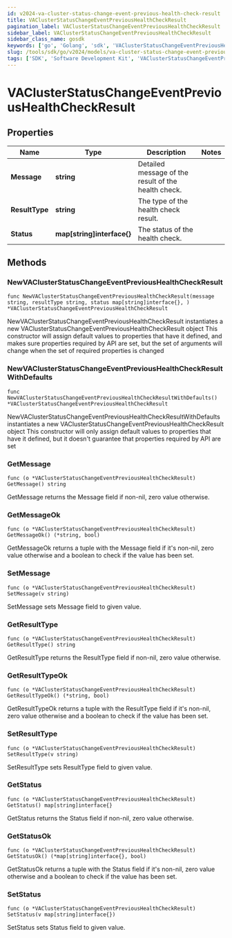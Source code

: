 ```yaml
---
id: v2024-va-cluster-status-change-event-previous-health-check-result
title: VAClusterStatusChangeEventPreviousHealthCheckResult
pagination_label: VAClusterStatusChangeEventPreviousHealthCheckResult
sidebar_label: VAClusterStatusChangeEventPreviousHealthCheckResult
sidebar_class_name: gosdk
keywords: ['go', 'Golang', 'sdk', 'VAClusterStatusChangeEventPreviousHealthCheckResult', 'V2024VAClusterStatusChangeEventPreviousHealthCheckResult'] 
slug: /tools/sdk/go/v2024/models/va-cluster-status-change-event-previous-health-check-result
tags: ['SDK', 'Software Development Kit', 'VAClusterStatusChangeEventPreviousHealthCheckResult', 'V2024VAClusterStatusChangeEventPreviousHealthCheckResult']
---
```


# VAClusterStatusChangeEventPreviousHealthCheckResult

## Properties

Name | Type | Description | Notes
------------ | ------------- | ------------- | -------------
**Message** | **string** | Detailed message of the result of the health check. | 
**ResultType** | **string** | The type of the health check result. | 
**Status** | **map[string]interface{}** | The status of the health check. | 

## Methods

### NewVAClusterStatusChangeEventPreviousHealthCheckResult

`func NewVAClusterStatusChangeEventPreviousHealthCheckResult(message string, resultType string, status map[string]interface{}, ) *VAClusterStatusChangeEventPreviousHealthCheckResult`

NewVAClusterStatusChangeEventPreviousHealthCheckResult instantiates a new VAClusterStatusChangeEventPreviousHealthCheckResult object
This constructor will assign default values to properties that have it defined,
and makes sure properties required by API are set, but the set of arguments
will change when the set of required properties is changed

### NewVAClusterStatusChangeEventPreviousHealthCheckResultWithDefaults

`func NewVAClusterStatusChangeEventPreviousHealthCheckResultWithDefaults() *VAClusterStatusChangeEventPreviousHealthCheckResult`

NewVAClusterStatusChangeEventPreviousHealthCheckResultWithDefaults instantiates a new VAClusterStatusChangeEventPreviousHealthCheckResult object
This constructor will only assign default values to properties that have it defined,
but it doesn't guarantee that properties required by API are set

### GetMessage

`func (o *VAClusterStatusChangeEventPreviousHealthCheckResult) GetMessage() string`

GetMessage returns the Message field if non-nil, zero value otherwise.

### GetMessageOk

`func (o *VAClusterStatusChangeEventPreviousHealthCheckResult) GetMessageOk() (*string, bool)`

GetMessageOk returns a tuple with the Message field if it's non-nil, zero value otherwise
and a boolean to check if the value has been set.

### SetMessage

`func (o *VAClusterStatusChangeEventPreviousHealthCheckResult) SetMessage(v string)`

SetMessage sets Message field to given value.


### GetResultType

`func (o *VAClusterStatusChangeEventPreviousHealthCheckResult) GetResultType() string`

GetResultType returns the ResultType field if non-nil, zero value otherwise.

### GetResultTypeOk

`func (o *VAClusterStatusChangeEventPreviousHealthCheckResult) GetResultTypeOk() (*string, bool)`

GetResultTypeOk returns a tuple with the ResultType field if it's non-nil, zero value otherwise
and a boolean to check if the value has been set.

### SetResultType

`func (o *VAClusterStatusChangeEventPreviousHealthCheckResult) SetResultType(v string)`

SetResultType sets ResultType field to given value.


### GetStatus

`func (o *VAClusterStatusChangeEventPreviousHealthCheckResult) GetStatus() map[string]interface{}`

GetStatus returns the Status field if non-nil, zero value otherwise.

### GetStatusOk

`func (o *VAClusterStatusChangeEventPreviousHealthCheckResult) GetStatusOk() (*map[string]interface{}, bool)`

GetStatusOk returns a tuple with the Status field if it's non-nil, zero value otherwise
and a boolean to check if the value has been set.

### SetStatus

`func (o *VAClusterStatusChangeEventPreviousHealthCheckResult) SetStatus(v map[string]interface{})`

SetStatus sets Status field to given value.




